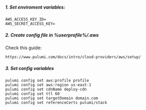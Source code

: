##### 1. Set enviroment variables:

```
AWS_ACCESS_KEY_ID=
AWS_SECRET_ACCESS_KEY=
```

##### 2. Create config file in %userprofile%/.aws
Check this guide:
```
https://www.pulumi.com/docs/intro/cloud-providers/aws/setup/
```

##### 3. Set config variables
```
pulumi config set aws:profile profile
pulumi config set aws:region us-east-1
pulumi config set cdnName deploy-cdn
pulumi config set ttl 60
pulumi config set targetDomain domain.com
pulumi config set referenceCerts pulumi/stack
```
